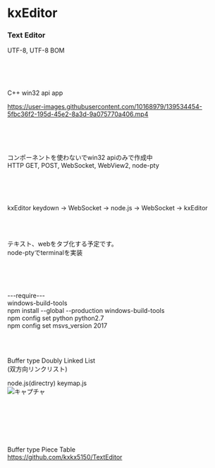 # kxEditor
### Text Editor  

UTF-8, UTF-8 BOM

<br><br><br>

C++ win32 api app


https://user-images.githubusercontent.com/10168979/139534454-5fbc36f2-195d-45e2-8a3d-9a075770a406.mp4


<br><br><br>

コンポーネントを使わないでwin32 apiのみで作成中  
HTTP GET, POST, WebSocket, WebView2, node-pty

<br><br><br>

kxEditor keydown → WebSocket → node.js → WebSocket → kxEditor

<br><br>

テキスト、webをタブ化する予定です。   
node-ptyでterminalを実装  

<br><br><br>

---require---  
windows-build-tools  
npm install --global --production windows-build-tools  
npm config set python python2.7  
npm config set msvs_version 2017

<br><br>

Buffer type Doubly Linked List  
(双方向リンクリスト)


node.js(directry) keymap.js  
![キャプチャ](https://user-images.githubusercontent.com/10168979/136787864-9a89943e-151f-4ab6-858c-61fc96eed4f5.PNG)


<br><br><br><br><br>

Buffer type Piece Table  
https://github.com/kxkx5150/TextEditor
